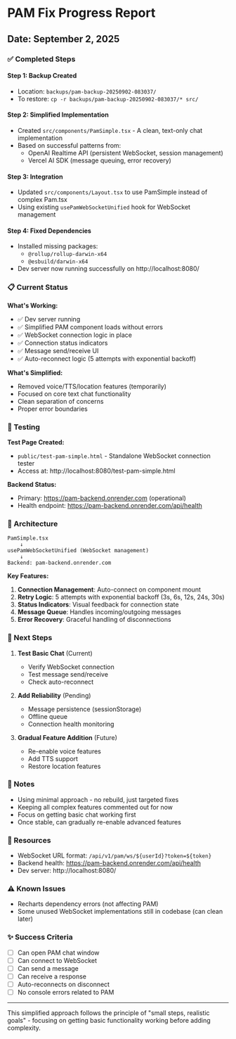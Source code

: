 # PAM Fix Progress Report

## Date: September 2, 2025

### ✅ Completed Steps

#### Step 1: Backup Created
- Location: `backups/pam-backup-20250902-083037/`
- To restore: `cp -r backups/pam-backup-20250902-083037/* src/`

#### Step 2: Simplified Implementation
- Created `src/components/PamSimple.tsx` - A clean, text-only chat implementation
- Based on successful patterns from:
  - OpenAI Realtime API (persistent WebSocket, session management)
  - Vercel AI SDK (message queuing, error recovery)

#### Step 3: Integration
- Updated `src/components/Layout.tsx` to use PamSimple instead of complex Pam.tsx
- Using existing `usePamWebSocketUnified` hook for WebSocket management

#### Step 4: Fixed Dependencies
- Installed missing packages:
  - `@rollup/rollup-darwin-x64`
  - `@esbuild/darwin-x64`
- Dev server now running successfully on http://localhost:8080/

### 📋 Current Status

**What's Working:**
- ✅ Dev server running
- ✅ Simplified PAM component loads without errors
- ✅ WebSocket connection logic in place
- ✅ Connection status indicators
- ✅ Message send/receive UI
- ✅ Auto-reconnect logic (5 attempts with exponential backoff)

**What's Simplified:**
- Removed voice/TTS/location features (temporarily)
- Focused on core text chat functionality
- Clean separation of concerns
- Proper error boundaries

### 🧪 Testing

**Test Page Created:**
- `public/test-pam-simple.html` - Standalone WebSocket connection tester
- Access at: http://localhost:8080/test-pam-simple.html

**Backend Status:**
- Primary: https://pam-backend.onrender.com (operational)
- Health endpoint: https://pam-backend.onrender.com/api/health

### 🔧 Architecture

```
PamSimple.tsx
    ↓
usePamWebSocketUnified (WebSocket management)
    ↓
Backend: pam-backend.onrender.com
```

**Key Features:**
1. **Connection Management**: Auto-connect on component mount
2. **Retry Logic**: 5 attempts with exponential backoff (3s, 6s, 12s, 24s, 30s)
3. **Status Indicators**: Visual feedback for connection state
4. **Message Queue**: Handles incoming/outgoing messages
5. **Error Recovery**: Graceful handling of disconnections

### 🚀 Next Steps

1. **Test Basic Chat** (Current)
   - Verify WebSocket connection
   - Test message send/receive
   - Check auto-reconnect

2. **Add Reliability** (Pending)
   - Message persistence (sessionStorage)
   - Offline queue
   - Connection health monitoring

3. **Gradual Feature Addition** (Future)
   - Re-enable voice features
   - Add TTS support
   - Restore location features

### 📝 Notes

- Using minimal approach - no rebuild, just targeted fixes
- Keeping all complex features commented out for now
- Focus on getting basic chat working first
- Once stable, can gradually re-enable advanced features

### 🔗 Resources

- WebSocket URL format: `/api/v1/pam/ws/${userId}?token=${token}`
- Backend health: https://pam-backend.onrender.com/api/health
- Dev server: http://localhost:8080/

### ⚠️ Known Issues

- Recharts dependency errors (not affecting PAM)
- Some unused WebSocket implementations still in codebase (can clean later)

### ✨ Success Criteria

- [ ] Can open PAM chat window
- [ ] Can connect to WebSocket
- [ ] Can send a message
- [ ] Can receive a response
- [ ] Auto-reconnects on disconnect
- [ ] No console errors related to PAM

---

This simplified approach follows the principle of "small steps, realistic goals" - focusing on getting basic functionality working before adding complexity.